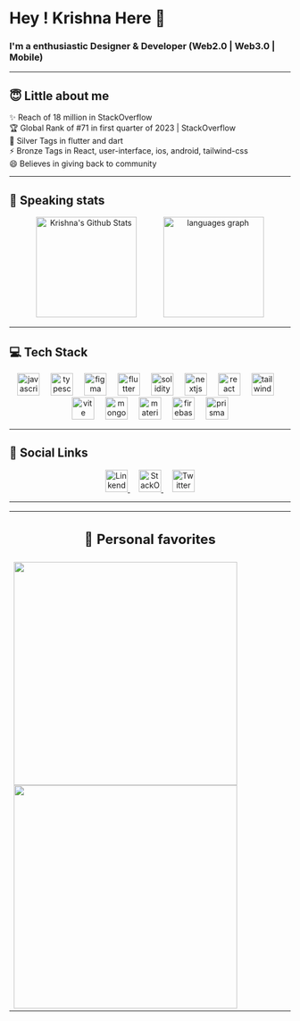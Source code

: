<h1 align="left">Hey ! Krishna Here 👋</h1>

###

<h3> I'm a enthusiastic Designer & Developer (Web2.0 | Web3.0 | Mobile) </h3>

---- 

## 😇 Little about me

<p align="left">
  ✨ Reach of 18 million in StackOverflow<br>
  🏆 Global Rank of #71 in first quarter of 2023 | StackOverflow  <br>
  🏅 Silver Tags in flutter and dart<br>
  ⚡ Bronze Tags in React, user-interface, ios, android, tailwind-css<br>
  😄 Believes in giving back to community<br></p>
  
---- 

## 🔰 Speaking stats


<div align="center">
  <img src="https://readme-status-gamma.vercel.app/api?username=krishnaacharyaa&include_all_commits=true&count_private=true&show_icons=true&theme=gruvbox&hide_border=true" alt="Krishna's Github Stats" height="180">
  <img width="40"/>
  <img src="https://readme-status-gamma.vercel.app/api/top-langs?username=krishnaacharyaa&locale=en&hide_title=false&layout=compact&card_width=320&langs_count=6&theme=gruvbox&hide_border=true&order=2" height="180" alt="languages graph"  />
 </div>

---- 
 <span> <h2> 💻 Tech Stack</h2></span>
<div align="center">
  <img src="https://cdn.jsdelivr.net/gh/devicons/devicon/icons/javascript/javascript-original.svg" height="40" alt="javascript logo"  />
  <img width="12" />
  <img src="https://cdn.jsdelivr.net/gh/devicons/devicon/icons/typescript/typescript-original.svg" height="40" alt="typescript logo"  />
  <img width="12" />
  <img src="https://cdn.jsdelivr.net/gh/devicons/devicon/icons/figma/figma-original.svg" height="40" alt="figma logo"  />
  <img width="12" />
  <img src="https://cdn.jsdelivr.net/gh/devicons/devicon/icons/flutter/flutter-original.svg" height="40" alt="flutter logo"  />
  <img width="12" />
  <img src="https://skillicons.dev/icons?i=solidity" height="40" alt="solidity logo"  />
  <img width="12" />
  <img src="https://skillicons.dev/icons?i=nextjs" height="40" alt="nextjs logo"  />
  <img width="12" />
  <img src="https://cdn.jsdelivr.net/gh/devicons/devicon/icons/react/react-original.svg" height="40" alt="react logo"  />
  <img width="12" />
  <img src="https://cdn.simpleicons.org/tailwindcss/06B6D4" height="40" alt="tailwindcss logo"  />
  <img width="12" />
  <img src="https://skillicons.dev/icons?i=vite" height="40" alt="vite logo"  />
  <img width="12" />
  <img src="https://cdn.jsdelivr.net/gh/devicons/devicon/icons/mongodb/mongodb-original.svg" height="40" alt="mongodb logo"  />
  <img width="12" />
  <img src="https://cdn.jsdelivr.net/gh/devicons/devicon/icons/materialui/materialui-original.svg" height="40" alt="materialui logo"  />
  <img width="12" />
  <img src="https://skillicons.dev/icons?i=firebase" height="40" alt="firebase logo"  />
  <img width="12" />
  <img src="https://skillicons.dev/icons?i=prisma" height="40" alt="prisma logo"  />
</div>

---- 

## 🔗 Social Links
<div align="center">
  
  <a href="https://www.linkedin.com/in/krishna-acharyaa/">
  <img src = "https://logolook.net/wp-content/uploads/2021/06/Linkedin-Logo.png" height="40" alt="LinkendIn"/>
  </a>
 
  <img width="12" />
   <a href="https://stackoverflow.com/users/13431819/agni-gari?tab=profile">
  <img src = "https://www.xda-developers.com/files/2017/05/stack-overflow.png" height="40" alt="StackOverflow"/>
  </a>
  <img width="12" />
  <a href="https://twitter.com/krishnaacharyaa">
  <img src = "https://github.com/krishnaacharyaa/krishnaacharyaa/assets/116620586/787ff481-baf5-4e6a-8ac2-ac56c075d320" height="40" alt="Twitter"/>
  </a>

</div>

--- 

<table align="center"  width="100%">
  <tr  width="100%">
    <td  width="100%">
      <h2 align="center">💎 Personal favorites </h2>
    </td>
  </tr>
  <tr>
    <td >
      <a href="https://github.com/krishnaacharyaa/agora-blockchain-marketplace">
        <img width="400" src="https://readme-status-gamma.vercel.app/api/pin/?username=krishnaacharyaa&repo=agora-blockchain-marketplace&theme=gruvbox" />
      </a>
      <a href="https://github.com/krishnaacharyaa/ai-image-generator">
        <img width="400" src="https://readme-status-gamma.vercel.app/api/pin/?username=krishnaacharyaa&repo=ai-image-generator&theme=gruvbox" />
      </a>  
    </td>
  </tr>
</table>
